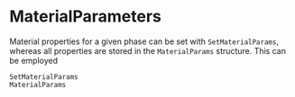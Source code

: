 # MaterialParameters

Material properties for a given phase can be set with `SetMaterialParams`, whereas all properties are 
stored in the `MaterialParams` structure.
This can be employed 

```@docs
SetMaterialParams
MaterialParams
```


